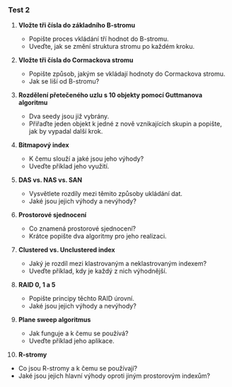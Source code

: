 ### **Test 2**

1. **Vložte tři čísla do základního B-stromu**

   - Popište proces vkládání tří hodnot do B-stromu.
   - Uveďte, jak se změní struktura stromu po každém kroku.

2. **Vložte tři čísla do Cormackova stromu**

   - Popište způsob, jakým se vkládají hodnoty do Cormackova stromu.
   - Jak se liší od B-stromu?

3. **Rozdělení přetečeného uzlu s 10 objekty pomocí Guttmanova algoritmu**

   - Dva seedy jsou již vybrány.
   - Přiřaďte jeden objekt k jedné z nově vznikajících skupin a popište, jak by vypadal další krok.

4. **Bitmapový index**

   - K čemu slouží a jaké jsou jeho výhody?
   - Uveďte příklad jeho využití.

5. **DAS vs. NAS vs. SAN**

   - Vysvětlete rozdíly mezi těmito způsoby ukládání dat.
   - Jaké jsou jejich výhody a nevýhody?

6. **Prostorové sjednocení**

   - Co znamená prostorové sjednocení?
   - Krátce popište dva algoritmy pro jeho realizaci.

7. **Clustered vs. Unclustered index**

   - Jaký je rozdíl mezi klastrovaným a neklastrovaným indexem?
   - Uveďte příklad, kdy je každý z nich výhodnější.

8. **RAID 0, 1 a 5**

   - Popište principy těchto RAID úrovní.
   - Jaké jsou jejich výhody a nevýhody?

9. **Plane sweep algoritmus**

   - Jak funguje a k čemu se používá?
   - Uveďte příklad jeho aplikace.

10. **R-stromy**

- Co jsou R-stromy a k čemu se používají?
- Jaké jsou jejich hlavní výhody oproti jiným prostorovým indexům?
